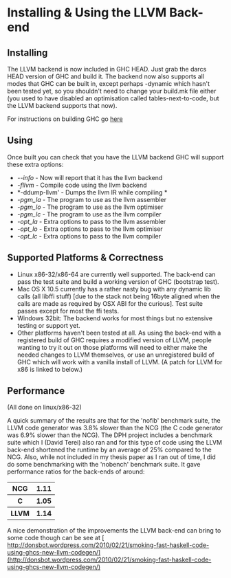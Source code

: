 # Installing & Using the LLVM Back-end

## Installing


The LLVM backend is now included in GHC HEAD. Just grab the darcs HEAD version of GHC and build it. The backend now also supports all modes that GHC can be built in, except perhaps -dynamic which hasn't been tested yet, so you shouldn't need to change your build.mk file either (you used to have disabled an optimisation called tables-next-to-code, but the LLVM backend supports that now).


For instructions on building GHC go [ here](http://hackage.haskell.org/trac/ghc/wiki/Building)

## Using


Once built you can check that you have the LLVM backend GHC will support these extra options:

- *--info* - Now will report that it has the llvm backend
- *-fllvm* - Compile code using the llvm backend
- *-ddump-llvm' - Dumps the llvm IR while compiling
  *
- *-pgm_la* - The program to use as the llvm assembler
- *-pgm_lo* - The program to use as the llvm optimiser
- *-pgm_lc* - The program to use as the llvm compiler
- *-opt_la* - Extra options to pass to the llvm assembler
- *-opt_lo* - Extra options to pass to the llvm optimiser
- *-opt_lc* - Extra options to pass to the llvm compiler

## Supported Platforms & Correctness

- Linux x86-32/x86-64 are currently well supported. The back-end can pass the test suite and build a working version of GHC (bootstrap test).
- Mac OS X 10.5 currently has a rather nasty bug with any dynamic lib calls (all libffi stuff) \[due to the stack not being 16byte aligned when the calls are made as required by OSX ABI for the curious\]. Test suite passes except for most the ffi tests.
- Windows 32bit: The backend works for most things but no extensive testing or support yet.
- Other platforms haven't been tested at all. As using the back-end with a registered build of GHC requires a modified version of LLVM, people wanting to try it out on those platforms will need to either make the needed changes to LLVM themselves, or use an unregistered build of GHC which will work with a vanilla install of LLVM. (A patch for LLVM for x86 is linked to below.)

## Performance


(All done on linux/x86-32)


A quick summary of the results are that for the 'nofib' benchmark suite, the LLVM code generator was 3.8% slower than the NCG (the C code generator was 6.9% slower than the NCG). The DPH project includes a benchmark suite which I (David Terei) also ran and for this type of code using the LLVM back-end shortened the runtime by an average of 25% compared to the NCG. Also, while not included in my thesis paper as I ran out of time, I did do some benchmarking with the 'nobench' benchmark suite. It gave performance ratios for the back-ends of around:

<table><tr><th>NCG </th>
<th> 1.11
</th></tr>
<tr><th>C </th>
<th> 1.05
</th></tr>
<tr><th>LLVM </th>
<th> 1.14
</th></tr></table>


A nice demonstration of the improvements the LLVM back-end can bring to some code though can be see at [ http://donsbot.wordpress.com/2010/02/21/smoking-fast-haskell-code-using-ghcs-new-llvm-codegen/](http://donsbot.wordpress.com/2010/02/21/smoking-fast-haskell-code-using-ghcs-new-llvm-codegen/)